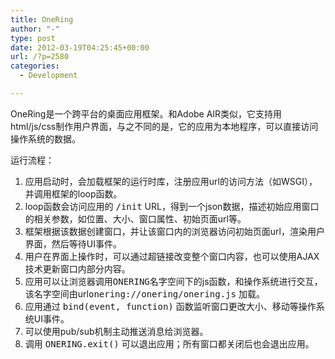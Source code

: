 ```yaml
---
title: OneRing
author: "-"
type: post
date: 2012-03-19T04:25:45+00:00
url: /?p=2580
categories:
  - Development

---
```

OneRing是一个跨平台的桌面应用框架。和Adobe AIR类似，它支持用html/js/css制作用户界面，与之不同的是，它的应用为本地程序，可以直接访问操作系统的数据。

运行流程：

  1. 应用启动时，会加载框架的运行时库，注册应用url的访问方法（如WSGI），并调用框架的loop函数。
  2. loop函数会访问应用的 <tt>/init</tt> URL，得到一个json数据，描述初始应用窗口的相关参数，如位置、大小、窗口属性、初始页面url等。
  3. 框架根据该数据创建窗口，并让该窗口内的浏览器访问初始页面url，渲染用户界面，然后等待UI事件。
  4. 用户在界面上操作时，可以通过超链接改变整个窗口内容，也可以使用AJAX技术更新窗口内部分内容。
  5. 应用可以让浏览器调用<tt>ONERING</tt>名字空间下的js函数，和操作系统进行交互，该名字空间由url<tt>onering://onering/onering.js</tt> 加载。
  6. 应用通过 <tt>bind(event, function)</tt> 函数监听窗口更改大小、移动等操作系统UI事件。
  7. 可以使用pub/sub机制主动推送消息给浏览器。
  8. 调用 <tt>ONERING.exit()</tt> 可以退出应用；所有窗口都关闭后也会退出应用。